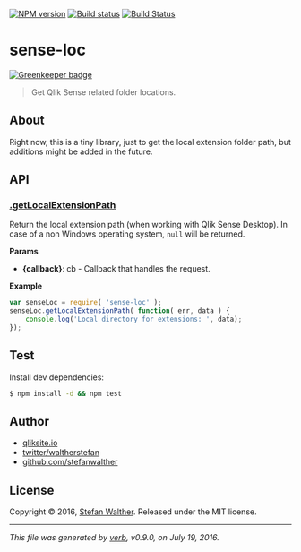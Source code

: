[![NPM version](https://img.shields.io/npm/v/sense-loc.svg?style=flat)](https://www.npmjs.com/package/sense-loc)
[![Build status](https://ci.appveyor.com/api/projects/status/t2ol7g1g8c82ekkn/branch/master?svg=true)](https://ci.appveyor.com/project/stefanwalther/sense-loc/branch/master)
[![Build Status](https://img.shields.io/travis/stefanwalther/sense-loc.svg?style=flat)](https://travis-ci.org/stefanwalther/sense-loc)

# sense-loc

[![Greenkeeper badge](https://badges.greenkeeper.io/stefanwalther/sense-loc.svg)](https://greenkeeper.io/)

> Get Qlik Sense related folder locations.

## About

Right now, this is a tiny library, just to get the local extension folder path, but additions might be added in the future.

## API

### [.getLocalExtensionPath](lib/index.js#L28)
Return the local extension path (when working with Qlik Sense Desktop). In case of a non Windows operating system, `null` will be returned.

**Params**

* **{callback}**: cb - Callback that handles the request.    

**Example**

```js
var senseLoc = require( 'sense-loc' );
senseLoc.getLocalExtensionPath( function( err, data ) {
	console.log('Local directory for extensions: ', data);
});
```

## Test
Install dev dependencies:

```sh
$ npm install -d && npm test
```

## Author

* [qliksite.io](http://qliksite.io)
* [twitter/waltherstefan](http://twitter.com/waltherstefan)
* [github.com/stefanwalther](http://github.com/stefanwalther)

## License

Copyright © 2016, [Stefan Walther](https://github.com/stefanwalther).
Released under the MIT license.

***

_This file was generated by [verb](https://github.com/verbose/verb), v0.9.0, on July 19, 2016._

